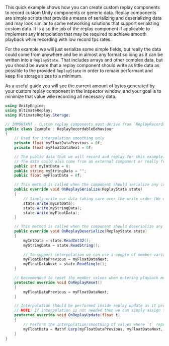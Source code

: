 
This quick example shows how you can create custom replay components to record custom Unity components or generic data.
Replay components are simple scripts that provide a means of serializing and deserializing data and may look similar to some networking solutions that support serializing custom data.
It is also the job of the replay component if applicable to implement any interpolation that may be required to achieve smooth playback while recording with low record fps rates.

For the example we will just serialize some simple fields, but really the data could come from anywhere and be in almost any format so long as it can be written into a `ReplayState`.
That includes arrays and other complex data, but you should be aware that a replay component should write as little data as possible to the provided `ReplayState` in order to remain performant and keep file storage sizes to a minimum.

As a useful guide you will see the current amount of bytes generated by your custom replay component in the inspector window, and your goal is to minimize that value wile recording all necessary data.

```cs
using UnityEngine;
using UltimateReplay;
using UltimateReplay.Storage;

// IMPORTANT - Custom replay components must derive from `ReplayRecordableBehaviour`
public class Example : ReplayRecordableBehaviour
{
	// Used for interpolation smoothing only 
	private float myFloatDataPrevious = 0f;
	private float myFloatDataNext = 0f;

	// The public data that we will record and replay for this example. 
	// The data could also come from an external component or really from any source.
	public int myIntData = 0;	
	public string myStringData = "";
	public float myFloatData = 0f;

	// This method is called when the component should serialize any custom data, usually called around 1-48 times per second depending upon record rate
	public override void OnReplaySerialize(ReplayState state)
	{
		// Simply write our data taking care over the write order (We will need to read back in the same order)
		state.Write(myIntData);		
		state.Write(myStringData);
		state.Write(myFloatData);
	}

	// This method is called when the component should deserialize any custom data, usually called 1 or more times per frame
	public override void OnReplayDeserialize(ReplayState state)
	{
		myIntData = state.ReadInt32();
		myStringData = state.ReadString();
		
		// To support interpolation we can use a couple of member variables (NOTE: We do not actually assign `myFloatData` here)
		myFloatDataPrevious = myFloatDataNext;
		myFloatDataNext = state.ReadSingle();
	}

	// Recommended to reset the member values when entering playback mode to eliminate any posisble left over data issues
	protected override void OnReplayReset()
	{
		myFloatDataPrevious = myFloatDataNext;
	}

	// Interpolation should be performed inside replay update as it provides the necessary `t` delta value
	// NOTE: If interpolation is not needed then we can simply assign the `myFloatData` value from the state in `OnReplayDeserialize`
	protected override void OnReplayUpdate(float t)
	{
		// Perform the interpolation/smoothing of values where `t` represents the delta between replay snapshots
		myFloatData = Mathf.Lerp(myFloatDataPrevious, myFloatDataNext, t);
	}
}
```
